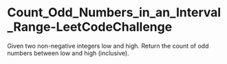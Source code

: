 # Count_Odd_Numbers_in_an_Interval_Range-LeetCodeChallenge
 Given two non-negative integers low and high. Return the count of odd numbers between low and high (inclusive).
